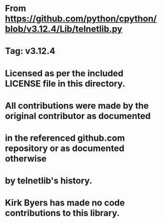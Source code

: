 #
# From https://github.com/python/cpython/blob/v3.12.4/Lib/telnetlib.py
# Tag: v3.12.4
#
# Licensed as per the included LICENSE file in this directory.

# All contributions were made by the original contributor as documented
# in the referenced github.com repository or as documented otherwise
# by telnetlib's history.

# Kirk Byers has made no code contributions to this library.
